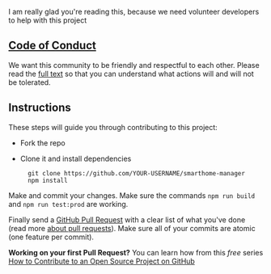 I am really glad you're reading this, because we need volunteer developers to help with this project


## [Code of Conduct](./code-of-conduct.md)
We want this community to be friendly and respectful to each other. Please read the [full text](./code-of-coduct.md) so that you can understand what actions will and will not be tolerated.

## Instructions

These steps will guide you through contributing to this project:

- Fork the repo
- Clone it and install dependencies

		git clone https://github.com/YOUR-USERNAME/smarthome-manager
		npm install

Make and commit your changes. Make sure the commands `npm run build` and `npm run test:prod` are working.

Finally send a [GitHub Pull Request](https://github.com/vnovick/smarthome-manager/compare?expand=1) with a clear list of what you've done (read more [about pull requests](https://help.github.com/articles/about-pull-requests/)). Make sure all of your commits are atomic (one feature per commit).

**Working on your first Pull Request?** You can learn how from this *free* series [How to Contribute to an Open Source Project on GitHub](https://egghead.io/series/how-to-contribute-to-an-open-source-project-on-github)

